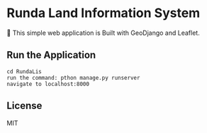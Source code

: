 # Runda Land Information System


👋 This simple web application is Built with GeoDjango and Leaflet.

## Run the Application

```
cd RundaLis
run the command: pthon manage.py runserver
navigate to localhost:8000
```

## License

MIT
